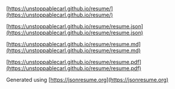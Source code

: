 
[https://unstoppablecarl.github.io/resume/](https://unstoppablecarl.github.io/resume/)

[https://unstoppablecarl.github.io/resume/resume.json](https://unstoppablecarl.github.io/resume/resume.json)

[https://unstoppablecarl.github.io/resume/resume.md](https://unstoppablecarl.github.io/resume/resume.md)

[https://unstoppablecarl.github.io/resume/resume.pdf](https://unstoppablecarl.github.io/resume/resume.pdf)


Generated using [https://jsonresume.org](https://jsonresume.org)